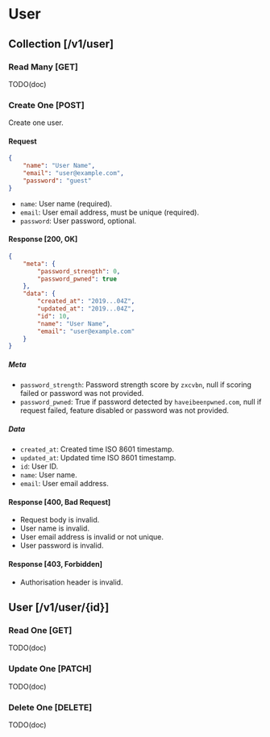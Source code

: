 # User

## Collection [/v1/user]

### Read Many [GET]

TODO(doc)

### Create One [POST]

Create one user.

#### Request

```JSON
{
    "name": "User Name",
    "email": "user@example.com",
    "password": "guest"
}
```

- `name`: User name (required).
- `email`: User email address, must be unique (required).
- `password`: User password, optional.

#### Response [200, OK]

```JSON
{
    "meta": {
        "password_strength": 0,
        "password_pwned": true
    },
    "data": {
        "created_at": "2019...04Z",
        "updated_at": "2019...04Z",
        "id": 10,
        "name": "User Name",
        "email": "user@example.com"
    }
}
```

##### Meta

- `password_strength`: Password strength score by `zxcvbn`, null if scoring failed or password was not provided.
- `password_pwned`: True if password detected by `haveibeenpwned.com`, null if request failed, feature disabled or password was not provided.

##### Data

- `created_at`: Created time ISO 8601 timestamp.
- `updated_at`: Updated time ISO 8601 timestamp.
- `id`: User ID.
- `name`: User name.
- `email`: User email address.

#### Response [400, Bad Request]

- Request body is invalid.
- User name is invalid.
- User email address is invalid or not unique.
- User password is invalid.

#### Response [403, Forbidden]

- Authorisation header is invalid.

## User [/v1/user/{id}]

### Read One [GET]

TODO(doc)

### Update One [PATCH]

TODO(doc)

### Delete One [DELETE]

TODO(doc)
